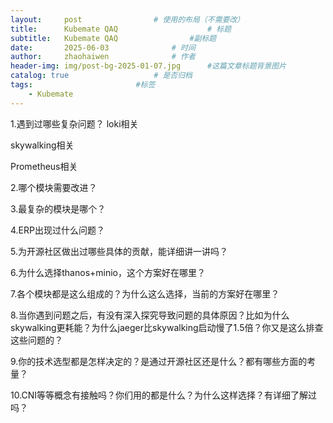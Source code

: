 ```yaml
---
layout:     post   				# 使用的布局（不需要改）
title:      Kubemate QAQ            		# 标题 
subtitle:   Kubemate QAQ				#副标题
date:       2025-06-03				# 时间
author:     zhaohaiwen 				# 作者
header-img: img/post-bg-2025-01-07.jpg		#这篇文章标题背景图片
catalog: true 					# 是否归档
tags:						#标签
    - Kubemate
---
```


1.遇到过哪些复杂问题？
loki相关

skywalking相关

Prometheus相关

2.哪个模块需要改进？


3.最复杂的模块是哪个？


4.ERP出现过什么问题？


5.为开源社区做出过哪些具体的贡献，能详细讲一讲吗？


6.为什么选择thanos+minio，这个方案好在哪里？


7.各个模块都是这么组成的？为什么这么选择，当前的方案好在哪里？


8.当你遇到问题之后，有没有深入探究导致问题的具体原因？比如为什么skywalking更耗能？为什么jaeger比skywalking启动慢了1.5倍？你又是这么排查这些问题的？


9.你的技术选型都是怎样决定的？是通过开源社区还是什么？都有哪些方面的考量？


10.CNI等等概念有接触吗？你们用的都是什么？为什么这样选择？有详细了解过吗？
